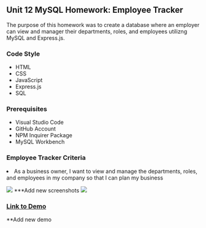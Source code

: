 <h2>Unit 12 MySQL Homework: Employee Tracker</h2>
The purpose of this homework was to create a database where an employer can view and manager their departments, roles, and employees utilizng MySQL and Express.js.

<h3>Code Style</h3>
<ul>
  <li>HTML</li>
  <li>CSS</li>
  <li>JavaScript</li>
  <li>Express.js</li>
  <li>SQL</li>
</ul>

<h3>Prerequisites</h3>
<ul>
  <li>Visual Studio Code</li>
  <li>GitHub Account</li>
  <li>NPM Inquirer Package</li>
  <li>MySQL Workbench</li>
</ul>

<h3>Employee Tracker Criteria</h3>
<li>As a business owner, I want to view and manage the departments, roles, and employees in my company so that I can plan my business </li>

<img src="questions.png"> ***Add new screenshots
<img src="htmlfile.png">

<h3><a href="https://drive.google.com/file/d/1os17imC0ey9oKD8D2kowcVwpN818ome_/view">Link to Demo</a></h3>

**Add new demo
